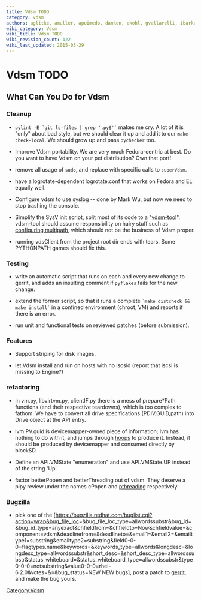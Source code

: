 ```yaml
---
title: Vdsm TODO
category: vdsm
authors: aglitke, amuller, apuimedo, danken, ekohl, gvallarelli, ibarkan, phoracek
wiki_category: Vdsm
wiki_title: Vdsm TODO
wiki_revision_count: 122
wiki_last_updated: 2015-05-29
---
```


# Vdsm TODO

## What Can You Do for Vdsm

### Cleanup

*   `` pylint -E `git ls-files | grep '.py$'` `` makes me cry. A lot of it is "only" about bad style, but we should clear it up and add it to our `make check-local`. We should grow up and pass `pychecker` too.

<!-- -->

*   Improve Vdsm portability. We are very much Fedora-centric at best. Do you want to have Vdsm on your pet distribution? Own that port!

<!-- -->

*   remove all usage of `sudo`, and replace with specific calls to `superVdsm`.

<!-- -->

*   have a logrotate-dependent logrotate.conf that works on Fedora and EL equally well.

<!-- -->

*   Configure vdsm to use syslog -- done by Mark Wu, but now we need to stop trashing the console.

<!-- -->

*   Simplify the SysV init script, split most of its code to a "[vdsm-tool](http://gerrit.ovirt.org/295)". vdsm-tool should assume responsibility on hairy stuff such as [configuring multipath](http://bugzilla.redhat.com/547424), which should not be the business of Vdsm proper.

<!-- -->

*   running vdsClient from the project root dir ends with tears. Some PYTHONPATH games should fix this.

### Testing

*   write an automatic script that runs on each and every new change to gerrit, and adds an insulting comment if `pyflakes` fails for the new change.

<!-- -->

*   extend the former script, so that it runs a complete `` `make distcheck && make install` `` in a confined environment (chroot, VM) and reports if there is an error.

<!-- -->

*   run unit and functional tests on reviewed patches (before submission).

### Features

*   Support striping for disk images.

<!-- -->

*   let Vdsm install and run on hosts with no iscsid (report that iscsi is missing to Engine?)

### refactoring

*   In vm.py, libvirtvm.py, clientIF.py there is a mess of prepare\*Path functions (end their respective teardowns), which is too complex to fathom. We have to convert all drive specifications (PDIV,GUID,path) into Drive object at the API entry.

<!-- -->

*   lvm.PV.guid is devicemapper-owned piece of information; lvm has nothing to do with it, and jumps through [hoops](http://gerrit.ovirt.org/2940) to produce it. Instead, it should be produced by devicemapper and consumed directly by blockSD.

<!-- -->

*   Define an API.VMState "enumeration" and use API.VMState.UP instead of the string 'Up'.

<!-- -->

*   factor betterPopen and betterThreading out of vdsm. They deserve a pipy review under the names cPopen and [pthreading](http://pypi.python.org/pypi/pthreading) respectively.

### Bugzilla

*   pick one of the [<https://bugzilla.redhat.com/buglist.cgi?action=wrap&bug_file_loc>=&bug_file_loc_type=allwordssubstr&bug_id=&bug_id_type=anyexact&chfieldfrom=&chfieldto=Now&chfieldvalue=&component=vdsm&deadlinefrom=&deadlineto=&email1=&email2=&emailtype1=substring&emailtype2=substring&field0-0-0=flagtypes.name&keywords=&keywords_type=allwords&longdesc=&longdesc_type=allwordssubstr&short_desc=&short_desc_type=allwordssubstr&status_whiteboard=&status_whiteboard_type=allwordssubstr&type0-0-0=notsubstring&value0-0-0=rhel-6.2.0&votes=&=&bug_status=NEW NEW bugs], post a patch to [gerrit](http://gerrit.ovirt.org), and make the bug yours.

<Category:Vdsm>
